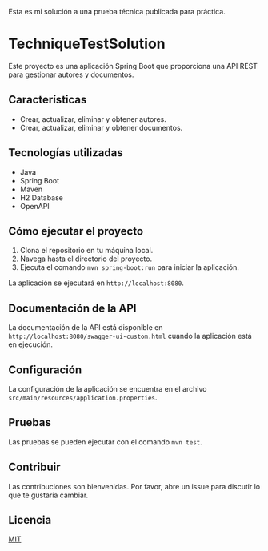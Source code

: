 
Esta es mi solución a una prueba técnica publicada para práctica.

# TechniqueTestSolution

Este proyecto es una aplicación Spring Boot que proporciona una API REST para gestionar autores y documentos.

## Características

- Crear, actualizar, eliminar y obtener autores.
- Crear, actualizar, eliminar y obtener documentos.

## Tecnologías utilizadas

- Java
- Spring Boot
- Maven
- H2 Database
- OpenAPI

## Cómo ejecutar el proyecto

1. Clona el repositorio en tu máquina local.
2. Navega hasta el directorio del proyecto.
3. Ejecuta el comando `mvn spring-boot:run` para iniciar la aplicación.

La aplicación se ejecutará en `http://localhost:8080`.

## Documentación de la API

La documentación de la API está disponible en `http://localhost:8080/swagger-ui-custom.html` cuando la aplicación está en ejecución.

## Configuración

La configuración de la aplicación se encuentra en el archivo `src/main/resources/application.properties`.

## Pruebas

Las pruebas se pueden ejecutar con el comando `mvn test`.

## Contribuir

Las contribuciones son bienvenidas. Por favor, abre un issue para discutir lo que te gustaría cambiar.

## Licencia

[MIT](https://choosealicense.com/licenses/mit/)
